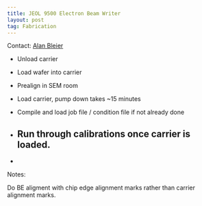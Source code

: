 ```yaml
---
title: JEOL 9500 Electron Beam Writer
layout: post
tag: Fabrication
---
```


Contact: [Alan Bleier](bleier@cnf.cornell.edu)

* Unload carrier
* Load wafer into carrier
* Prealign in SEM room
* Load carrier, pump down takes ~15 minutes

* Compile and load job file / condition file if not already done

* Run through calibrations once carrier is loaded.
	- 

* 

Notes:

Do BE aligment with chip edge alignment marks rather than carrier alignment marks. 